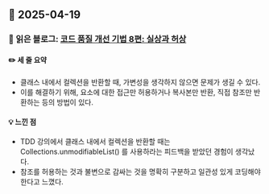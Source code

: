 ## 📅 2025-04-19
### 📖 읽은 블로그: [코드 품질 개선 기법 8편: 실상과 허상](https://techblog.lycorp.co.jp/ko/techniques-for-improving-code-quality-8)
#### ✏️ 세 줄 요약
- 클래스 내에서 컬렉션을 반환할 때, 가변성을 생각하지 않으면 문제가 생길 수 있다.
- 이를 해결하기 위해, 요소에 대한 접근만 허용하거나 복사본만 반환, 직접 참조만 반환하는 등의 방법이 있다.
#### 💡 느낀 점
- TDD 강의에서 클래스 내에서 컬렉션을 반환할 때는 Collections.unmodifiableList() 를 사용하라는 피드백을 받았던 경험이 생각났다.
- 참조를 허용하는 것과 불변으로 감싸는 것을 명확히 구분하고 일관성 있게 코딩해야한다고 느꼈다.
